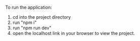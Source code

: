 To run the application:

1. cd into the project directory
2. run "npm i"
3. run "npm run dev"
4. open the localhost link in your browser to view the project.